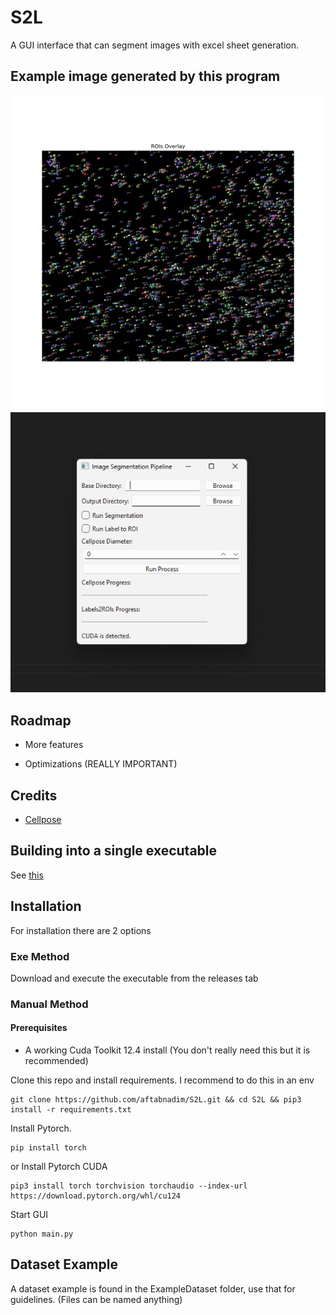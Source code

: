 
# S2L

A GUI interface that can segment images with excel sheet generation.

## Example image generated by this program
![Example](https://raw.githubusercontent.com/aftabnadim/S2L/v0.2/example.png)
![Example](https://raw.githubusercontent.com/aftabnadim/S2L/v0.2/gui.png)


## Roadmap

- More features

- Optimizations (REALLY IMPORTANT)


## Credits

 - [Cellpose](https://github.com/MouseLand/cellpose)

## Building into a  single executable

See [this](https://github.com/python312/s2l-loader)

    
## Installation

For installation there are 2 options

### Exe Method
Download and execute the executable from the releases tab
### Manual Method

#### Prerequisites
- A working Cuda Toolkit 12.4 install (You don't really need this but it is recommended)

Clone this repo and install requirements. I recommend to do this in an env
```
git clone https://github.com/aftabnadim/S2L.git && cd S2L && pip3 install -r requirements.txt
```
Install Pytorch.
```
pip install torch
```
or Install Pytorch CUDA
```
pip3 install torch torchvision torchaudio --index-url https://download.pytorch.org/whl/cu124
```
Start GUI
```
python main.py
```
## Dataset Example

A dataset example is found in the ExampleDataset folder, use that for guidelines. (Files can be named anything)
